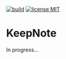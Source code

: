 <a href="https://github.com/gzaber/KeepNote/actions"><img src="https://img.shields.io/github/actions/workflow/status/gzaber/KeepNote/android.yml" alt="build"></a>
<a href="https://opensource.org/licenses/MIT"><img src="https://img.shields.io/github/license/gzaber/KeepNote" alt="license MIT"></a>

# KeepNote

In progress...
